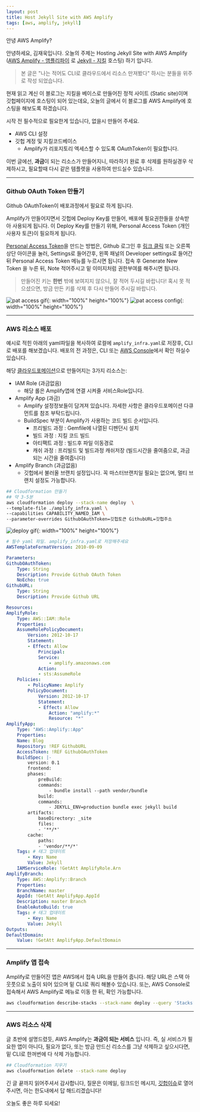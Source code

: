 ```yaml
---
layout: post
title: Host Jekyll Site with AWS Amplify
tags: [aws, amplify, jekyll]
---
```


안녕 AWS Amplify?

안녕하세요, 김재욱입니다. 오늘의 주제는 Hosting Jekyll Site with AWS Amplify ([AWS Amplify - 앰플리파이](https://aws.amazon.com/amplify/?nc=sn&loc=0) 로 [Jekyll - 지킬](https://jekyllrb.com/) 호스팅) 하기 입니다.

> 본 글은 "나는 적어도 CLI로 클라우드에서 리소스 만져봤다" 하시는 분들을 위주로 작성 되었습니다.

현재 읽고 계신 이 블로그는 지킬을 베이스로 만들어진 정적 사이트 (Static site)이며 깃헙페이지에 호스팅이 되어 있는데요, 오늘의 글에서 이 블로그를 AWS Amplify에 호스팅을 해보도록 하겠습니다.

시작 전 필수적으로 필요한게 있습니다, 없을시 만들어 주세요.
- AWS CLI 설정
- 깃헙 계정 및 지킬코드베이스
  - Amplify가 리포지토리 엑세스할 수 있도록 OAuthToken이 필요합니다.

이번 글에선, **과금**이 되는 리소스가 만들어지니, 따라하기 완료 후 삭제를 원하실경우 삭제하시고, 필요할때 다시 같은 템플렛을 사용하여 만드실수 있습니다.

---

### Github OAuth Token 만들기
Github OAuthToken이 배포과정에서 필요로 하게 됩니다.

Amplify가 만들어지면서 깃헙에 Deploy Key를 만들어, 배포에 필요권한들을 상속받아 사용되게 됩니다. 이 Deploy Key를 만들기 위해, Personal Access Token (개인 사용자 토큰)이 필요하게 됩니다.

[Personal Access Token](https://github.com/settings/tokens)을 만드는 방법은, Github 로그인 후 [링크 클릭](https://github.com/settings/tokens) 또는 오른쪽 상단 아이콘을 눌러, Settings로 들어간후, 왼쪽 패널의 Developer settings로 들어간뒤 Personal Access Token 메뉴를 누르시면 됩니다. 접속 후 Generate New Token 을 누른 뒤, Note 적어주시고 밑 이미지처럼 권한부여를 해주시면 됩니다.

> 만들어진 키는 **한번** 밖에 보여지지 않으니, 잘 적어 두시길 바랍니다! 혹시 못 적으셨으면, 방금 만든 키를 삭제 후 다시 만들어 주시길 바랍니다.

![pat access gif](../images/2020-12-28-jekyll-aws-amplify/pat.gif){: width="100%" height="100%"}
![pat access config](../images/2020-12-28-jekyll-aws-amplify/pat.png){: width="100%" height="100%"}

---

### AWS 리소스 배포

예시로 적힌 아래의 yaml파일을 복사하여 로컬에 `amplify_infra.yaml`로 저장후, CLI로 배포를 해보겠습니다.
배포의 전 과정은, CLI 또는 [AWS Console](https://console.aws.amazon.com/cloudformation/home)에서 확인 하실수 있습니다.

해당 [클라우드포메이션](https://docs.aws.amazon.com/AWSCloudFormation/latest/UserGuide/AWS_Amplify.html)으로 만들어지는 3가지 리소스는:
- IAM Role (과금없음)
  - 해당 롤은 Amplify앱에 연결 시켜줄 서비스Role입니다.
- Amplify App (과금)
  - Amplify 설정정보들이 담겨져 있습니다. 자세한 사항은 클라우드포메이션 다큐먼트를 참조 부탁드립니다.
  - BuildSpec 부분이 Amplify가 사용하는 코드 빌드 순서입니다.
    - 프리빌드 과정 : Gemfile에 나열된 디펜던시 설치
    - 빌드 과정    : 지킬 코드 빌드
    - 아티팩트 과정 : 빌드후 파일 이동경로
    - 캐쉬 과정    : 프리빌드 및 빌드과정 캐쉬저장 (빌드시간을 줄여줌으로, 과금 되는 시간을 줄여줍니다)
- Amplify Branch (과금없음)
  - 깃헙에서 불러올 브랜치 설정입니다. 꼭 마스터브랜치일 필요는 없으며, 멀티 브랜치 설정도 가능합니다.

```bash
## Cloudformation 만들기
## 약 3-5분
aws cloudformation deploy --stack-name deploy  \
--template-file ./amplify_infra.yaml \
--capabilities CAPABILITY_NAMED_IAM \
--parameter-overrides GithubOAuthToken=깃헙토큰 GithubURL=깃헙주소
```

![deploy gif](../images/2020-12-28-jekyll-aws-amplify/deploy.gif){: width="100%" height="100%"}

```yaml
# 필수 yaml 파일. amplify_infra.yaml로 저장해주세요
AWSTemplateFormatVersion: 2010-09-09

Parameters:
GithubOAuthToken:
    Type: String
    Description: Provide Github OAuth Token
    NoEcho: true
GithubURL:
    Type: String
    Description: Provide Github URL

Resources:
AmplifyRole:
    Type: AWS::IAM::Role
    Properties:
    AssumeRolePolicyDocument:
        Version: 2012-10-17
        Statement:
        - Effect: Allow
            Principal:
            Service:
                - amplify.amazonaws.com
            Action:
            - sts:AssumeRole
    Policies:
        - PolicyName: Amplify
        PolicyDocument:
            Version: 2012-10-17
            Statement:
            - Effect: Allow
                Action: "amplify:*"
                Resource: "*"
AmplifyApp:
    Type: "AWS::Amplify::App"
    Properties:
    Name: Blog
    Repository: !REF GithubURL
    AccessToken: !REF GithubOAuthToken
    BuildSpec: |-
        version: 0.1
        frontend:
        phases:
            preBuild:
            commands:
                - bundle install --path vendor/bundle
            build:
            commands:
                - JEKYLL_ENV=production bundle exec jekyll build
        artifacts:
            baseDirectory: _site
            files:
            - '**/*'
        cache:
            paths:
            - 'vendor/**/*'
    Tags: # 태그 업데이트
        - Key: Name
        Value: Jekyll
    IAMServiceRole: !GetAtt AmplifyRole.Arn
AmplifyBranch:
    Type: AWS::Amplify::Branch
    Properties:
    BranchName: master
    AppId: !GetAtt AmplifyApp.AppId
    Description: master Branch
    EnableAutoBuild: true
    Tags: # 태그 업데이트
        - Key: Name
        Value: Jekyll
Outputs:
DefaultDomain:
    Value: !GetAtt AmplifyApp.DefaultDomain
```

---

### Amplify 앱 접속

Amplify로 만들어진 앱은 AWS에서 접속 URL을 만들어 줍니다. 해당 URL은 스택 아웃풋으로 노출이 되어 있으며 밑 CLI로 쿼리 해볼수 있습니다. 또는, AWS Console로 접속해서 AWS Amplify로 메뉴로 이동 한 뒤, 확인 가능합니다.

```bash
aws cloudformation describe-stacks --stack-name deploy --query 'Stacks[*].Outputs[*].OutputValue'
```

---

### AWS 리소스 삭제

글 초반에 설명드렸듯, AWS Amplify는 **과금이 되는 서비스** 입니다. 즉, 실 서비스가 필요한 앱이 아니다, 필요가 없다, 또는 방금 만드신 리소스를 그냥 삭제하고 싶으시다면, 밑 CLI로 한꺼번에 다 삭제 가능합니다.

```bash
## Cloudformation 지우기
aws cloudformation delete --stack-name deploy
```


긴 글 끝까지 읽어주셔서 감사합니다, 질문은 이메일, 링크드인 메시지, [깃헙이슈](https://github.com/iamjaekim/iamjaekim.github.io/issues)로 열어주시면, 아는 한도내에서 답 해드리겠습니다!

오늘도 좋은 하루 되세요!
